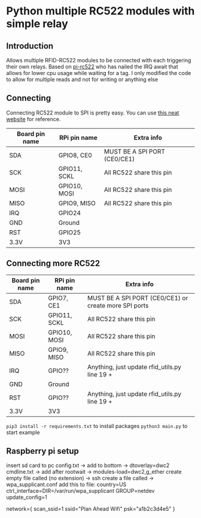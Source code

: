 # Python multiple RC522 modules with simple relay
## Introduction
Allows multiple RFID-RC522 modules to be connected with each triggering their own relays.
Based on [pi-rc522](https://github.com/ondryaso/pi-rc522/blob/master/) who has nailed the IRQ await that allows for lower cpu usage while waiting for a tag. I only modified the code to allow for multiple reads and not for writing or anything else
## Connecting
Connecting RC522 module to SPI is pretty easy. You can use [this neat website](http://pi.gadgetoid.com/pinout) for reference.

| Board pin name | RPi pin name | Extra info                   |
| -------------- | ------------ | ---------------------------- |
| SDA            | GPIO8, CE0   | MUST BE A SPI PORT (CE0/CE1) |
| SCK            | GPIO11, SCKL | All RC522 share this pin     |
| MOSI           | GPIO10, MOSI | All RC522 share this pin     |
| MISO           | GPIO9, MISO  | All RC522 share this pin     |
| IRQ            | GPIO24       |                              |
| GND            | Ground       |                              |
| RST            | GPIO25       |                              |
| 3.3V           | 3V3          |                              |

## Connecting more RC522

| Board pin name | RPi pin name | Extra info                                            |
| -------------- | ------------ | ----------------------------------------------------- |
| SDA            | GPIO7, CE1   | MUST BE A SPI PORT (CE0/CE1) or create more SPI ports |
| SCK            | GPIO11, SCKL | All RC522 share this pin                              |
| MOSI           | GPIO10, MOSI | All RC522 share this pin                              |
| MISO           | GPIO9, MISO  | All RC522 share this pin                              |
| IRQ            | GPIO??       | Anything, just update rfid_utils.py line 19 +         |
| GND            | Ground       |                                                       |
| RST            | GPIO??       | Anything, just update rfid_utils.py line 19 +         |
| 3.3V           | 3V3          |                                                       |

`pip3 install -r requirements.txt` to install packages
`python3 main.py` to start example

## Raspberry pi setup
insert sd card to pc
config.txt -> add to bottom -> dtoverlay=dwc2
cmdline.txt -> add after rootwait -> modules-load=dwc2,g_ether
create empty file called (no extension) -> ssh
create a file called -> wpa_supplicant.conf
add this to file:
country=US
ctrl_interface=DIR=/var/run/wpa_supplicant GROUP=netdev
update_config=1

network={
scan_ssid=1
ssid="Plan Ahead Wifi"
psk="a1b2c3d4e5"
}